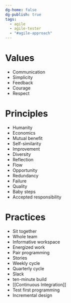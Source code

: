```yaml
---
dg-home: false
dg-publish: true
tags:
  - agile
  - agile-tester
  - "#agile-approach"
---
```

# Values
- Communication
- Simplicity
- Feedback
- Courage
- Respect
# Principles
- Humanity
- Economics
- Mutual benefit
- Self-similarity
- Improvement 
- Diversity
- Reflection
- Flow
- Opportunity
- Redundancy
- Failure
- Quality
- Baby steps
- Accepted responsibility
# Practices
- Sit together
- Whole team
- Informative workspace
- Energized work
- Pair programming
- Stories
- Weekly cycle
- Quarterly cycle
- Slack
- ten-minute build
- [[Continuous Integration]]
- Test first programming
- Incremental design
